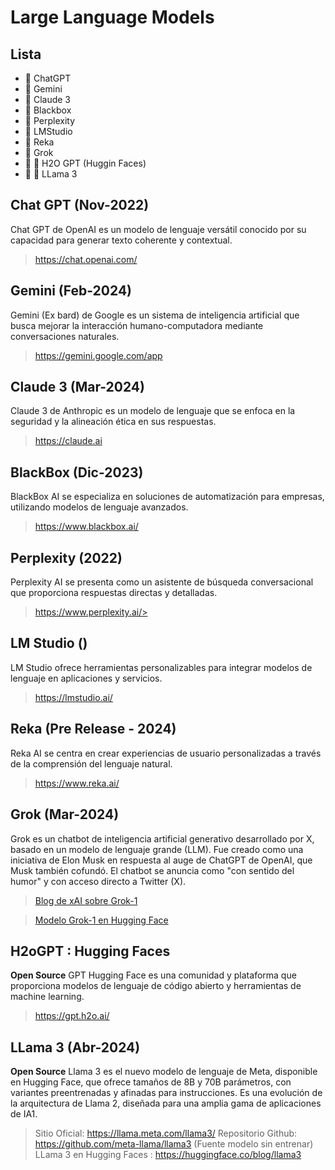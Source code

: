 # Large Language Models

## Lista
* 🧠 ChatGPT
* 🧠 Gemini
* 🧠 Claude 3
* 🧠 Blackbox
* 🧠 Perplexity
* 🧠 LMStudio
* 🧠 Reka
* 🧠 Grok
* 🧠 📖 H2O GPT (Huggin Faces)
* 🧠 📖 LLama 3

## Chat GPT (Nov-2022)

Chat GPT de OpenAI es un modelo de lenguaje versátil conocido por su capacidad para generar texto coherente y contextual.
> https://chat.openai.com/

## Gemini (Feb-2024)
Gemini (Ex bard) de Google es un sistema de inteligencia artificial que busca mejorar la interacción humano-computadora mediante conversaciones naturales.
> https://gemini.google.com/app

## Claude 3 (Mar-2024)
Claude 3 de Anthropic es un modelo de lenguaje que se enfoca en la seguridad y la alineación ética en sus respuestas.
> https://claude.ai

## BlackBox (Dic-2023)
BlackBox AI se especializa en soluciones de automatización para empresas, utilizando modelos de lenguaje avanzados.
> https://www.blackbox.ai/

## Perplexity (2022)
Perplexity AI se presenta como un asistente de búsqueda conversacional que proporciona respuestas directas y detalladas.
> https://www.perplexity.ai/>

## LM Studio ()
LM Studio ofrece herramientas personalizables para integrar modelos de lenguaje en aplicaciones y servicios.
>  https://lmstudio.ai/

## Reka (Pre Release - 2024)
Reka AI se centra en crear experiencias de usuario personalizadas a través de la comprensión del lenguaje natural.
> https://www.reka.ai/

## Grok (Mar-2024)
Grok es un chatbot de inteligencia artificial generativo desarrollado por X, basado en un modelo de lenguaje grande (LLM). Fue creado como una iniciativa de Elon Musk en respuesta al auge de ChatGPT de OpenAI, que Musk también cofundó. El chatbot se anuncia como "con sentido del humor" y con acceso directo a Twitter (X).
> [Blog de xAI sobre Grok-1](https://x.ai/blog/grok-os)

> [Modelo Grok-1 en Hugging Face](https://huggingface.co/xai-org/grok-1)

## H2oGPT : Hugging Faces
**Open Source**
GPT Hugging Face es una comunidad y plataforma que proporciona modelos de lenguaje de código abierto y herramientas de machine learning.
>  https://gpt.h2o.ai/

## LLama 3 (Abr-2024)
**Open Source**
Llama 3 es el nuevo modelo de lenguaje de Meta, disponible en Hugging Face, que ofrece tamaños de 8B y 70B parámetros, con variantes preentrenadas y afinadas para instrucciones. Es una evolución de la arquitectura de Llama 2, diseñada para una amplia gama de aplicaciones de IA1.
>  Sitio Oficial: https://llama.meta.com/llama3/
>  Repositorio Github: https://github.com/meta-llama/llama3  (Fuente modelo sin entrenar)
>  LLama 3 en Hugging Faces : https://huggingface.co/blog/llama3